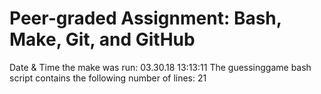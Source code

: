 # Peer-graded Assignment: Bash, Make, Git, and GitHub
Date & Time the make was run: 03.30.18 13:13:11
The guessinggame bash script contains the following number of lines:
21
